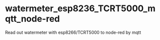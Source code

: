 # watermeter_esp8236_TCRT5000_mqtt_node-red
Read out watermeter with esp8266/TCRT5000 to node-red by mqtt
